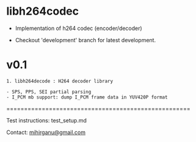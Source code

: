 libh264codec
==============

* Implementation of h264 codec (encoder/decoder)

* Checkout 'development' branch for latest development.


# v0.1


	1. libh264decode : H264 decoder library

	- SPS, PPS, SEI partial parsing
	- I_PCM mb support: dump I_PCM frame data in YUV420P format



====================================================

Test instructions: test_setup.md

Contact: mihirganu@gmail.com
